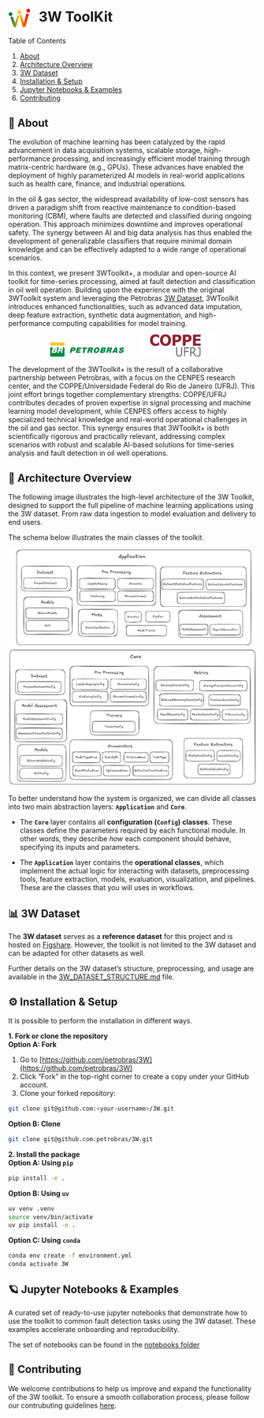 <h1>
  <img src="../../images/3w_logo.png" width="45" style="vertical-align: middle; margin-right: 10px;" />
  3W ToolKit
</h1>

<a id="readme-top"></a>

<summary>Table of Contents</summary>

<ol>
<li><a href="#about-the-project">About</a></li>
<li><a href="#architecture_overview">Architecture Overview</a></li>
<li><a href="#dataset">3W Dataset</a></li>
<li><a href="#installation">Installation & Setup</a></li>
<li><a href="#notebooks">Jupyter Notebooks & Examples</a></li>
<li><a href="#contributing">Contributing</a></li>
</ol>

## 📘 About <a id="about-the-project"></a>

The evolution of machine learning has been catalyzed by the rapid advancement in data acquisition systems, scalable storage, high-performance processing, and increasingly efficient model training through matrix-centric hardware (e.g., GPUs). These advances have enabled the deployment of highly parameterized AI models in real-world applications such as health care, finance, and industrial operations.

In the oil & gas sector, the widespread availability of low-cost sensors has driven a paradigm shift from reactive maintenance to condition-based monitoring (CBM), where faults are detected and classified during ongoing operation. This approach minimizes downtime and improves operational safety. The synergy between AI and big data analysis has thus enabled the development of generalizable classifiers that require minimal domain knowledge and can be effectively adapted to a wide range of operational scenarios.

In this context, we present 3WToolkit+, a modular and open-source AI toolkit for time-series processing, aimed at fault detection and classification in oil well operation. Building upon the experience with the original 3WToolkit system and leveraging the Petrobras <a href="https://github.com/petrobras/3W">3W Dataset</a>, 3WToolkit introduces enhanced functionalities, such as advanced data imputation, deep feature extraction, synthetic data augmentation, and high-performance computing capabilities for model training.

<p align="center">
  <img src="../../images/petrobras_logo.png" width="150" style="margin-right: 30px;" />
  <img src="../../images/coppe_logo.png" width="150" />
</p>

The development of the 3WToolkit+ is the result of a collaborative partnership between Petrobras, with a focus on the CENPES research center, and the COPPE/Universidade Federal do Rio de Janeiro (UFRJ). This joint effort brings together complementary strengths: COPPE/UFRJ contributes decades of proven expertise in signal processing and machine learning model development, while CENPES offers access to highly specialized technical knowledge and real-world operational challenges in the oil and gas sector. This synergy ensures that 3WToolkit+ is both scientifically rigorous and practically relevant, addressing complex scenarios with robust and scalable AI-based solutions for time-series analysis and fault detection in oil well operations.

## 🧩 Architecture Overview <a id="architecture_overview"></a>

The following image illustrates the high-level architecture of the 3W Toolkit, designed to support the full pipeline of machine learning applications using the 3W dataset. From raw data ingestion to model evaluation and delivery to end users. 

The schema below illustrates the main classes of the toolkit. 

<img width="1200" src="../../images/3w_classes_in_groups.jpg">

To better understand how the system is organized, we can divide all classes into two main abstraction layers: **`Application`** and **`Core`**.

* The **`Core`** layer contains all **configuration (`Config`) classes**. These classes define the parameters required by each functional module. In other words, they describe *how* each component should behave, specifying its inputs and parameters.

* The **`Application`** layer contains the **operational classes**, which implement the actual logic for interacting with datasets, preprocessing tools, feature extraction, models, evaluation, visualization, and pipelines. These are the classes that you will uses in workflows.


## 📊 3W Dataset <a id="dataset"></a>
The **3W dataset** serves as a **reference dataset** for this project and is hosted on [Figshare](https://figshare.com/projects/3W_Dataset/251195). However, the toolkit is not limited to the 3W dataset and can be adapted for other datasets as well. 

Further details on the 3W dataset’s structure, preprocessing, and usage are available in the [3W_DATASET_STRUCTURE.md](../3W_DATASET_STRUCTURE.md) file.


## ⚙️ Installation & Setup  <a id="installation"></a>

It is possible to perform the installation in different ways.

**1. Fork or clone the repository**  
**Option A: Fork** 
1. Go to [https://github.com/petrobras/3W](https://github.com/petrobras/3W)
2. Click “Fork” in the top-right corner to create a copy under your GitHub account.
3. Clone your forked repository:
```bash
git clone git@github.com:<your-username>/3W.git
```

**Option B: Clone**
```bash
git clone git@github.com:petrobras/3W.git
```

**2. Install the package**  
**Option A: Using `pip`** 
```bash
pip install -e .
```

**Option B: Using `uv`**
```bash
uv venv .venv
source venv/bin/activate
uv pip install -e .
```

**Option C: Using `conda`**
```bash
conda env create -f environment.yml
conda activate 3W
```

## 🪐 Jupyter Notebooks & Examples <a id="notebooks"></a>
A curated set of ready-to-use jupyter notebooks that demonstrate how to use the toolkit to common fault detection tasks using the 3W dataset. These examples accelerate onboarding and reproducibility.

The set of notebooks can be found in the [notebooks folder](../docs/notebooks/)


## 🤝 Contributing  <a id="contributing"></a>

We welcome contributions to help us improve and expand the functionality of the 3W toolkit. To ensure a smooth collaboration process, please follow our contrubuting guidelines [here](../CONTRIBUTING.md).


